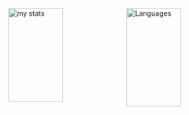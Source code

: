 <img alt="my stats" align="left" width="47%" height = "190" src="https://github-readme-stats.vercel.app/api?username=OtabekII&show_icons=true"/>

<img alt= "Languages" align="left" width="47%" height = "200" src="https://github-readme-stats.vercel.app/api/top-langs/?username=OtabekII&layout=compact"/>
